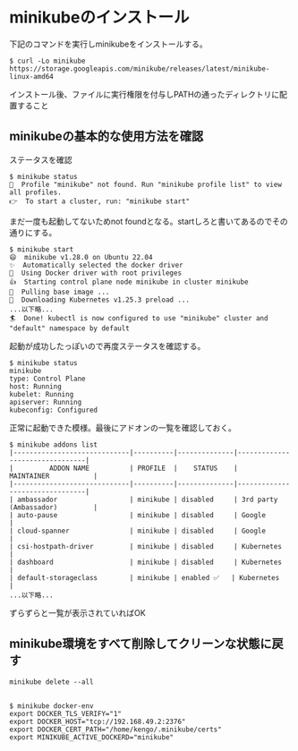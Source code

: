 # minikubeのインストール

下記のコマンドを実行しminikubeをインストールする。

```
$ curl -Lo minikube https://storage.googleapis.com/minikube/releases/latest/minikube-linux-amd64
```

インストール後、ファイルに実行権限を付与しPATHの通ったディレクトリに配置すること

## minikubeの基本的な使用方法を確認

ステータスを確認

```
$ minikube status
🤷  Profile "minikube" not found. Run "minikube profile list" to view all profiles.
👉  To start a cluster, run: "minikube start"
```

まだ一度も起動してないためnot foundとなる。startしろと書いてあるのでその通りにする。

```
$ minikube start
😄  minikube v1.28.0 on Ubuntu 22.04
✨  Automatically selected the docker driver
📌  Using Docker driver with root privileges
👍  Starting control plane node minikube in cluster minikube
🚜  Pulling base image ...
💾  Downloading Kubernetes v1.25.3 preload ...
...以下略...
🏄  Done! kubectl is now configured to use "minikube" cluster and "default" namespace by default
```

起動が成功したっぽいので再度ステータスを確認する。

```
$ minikube status
minikube
type: Control Plane
host: Running
kubelet: Running
apiserver: Running
kubeconfig: Configured
```

正常に起動できた模様。最後にアドオンの一覧を確認しておく。

```
$ minikube addons list
|-----------------------------|----------|--------------|--------------------------------|
|         ADDON NAME          | PROFILE  |    STATUS    |           MAINTAINER           |
|-----------------------------|----------|--------------|--------------------------------|
| ambassador                  | minikube | disabled     | 3rd party (Ambassador)         |
| auto-pause                  | minikube | disabled     | Google                         |
| cloud-spanner               | minikube | disabled     | Google                         |
| csi-hostpath-driver         | minikube | disabled     | Kubernetes                     |
| dashboard                   | minikube | disabled     | Kubernetes                     |
| default-storageclass        | minikube | enabled ✅   | Kubernetes                     |
...以下略...
```

ずらずらと一覧が表示されていればOK

## minikube環境をすべて削除してクリーンな状態に戻す

```
minikube delete --all
```

##

```
$ minikube docker-env
export DOCKER_TLS_VERIFY="1"
export DOCKER_HOST="tcp://192.168.49.2:2376"
export DOCKER_CERT_PATH="/home/kengo/.minikube/certs"
export MINIKUBE_ACTIVE_DOCKERD="minikube"
```
